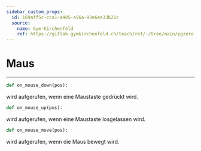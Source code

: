 ```yaml
---
sidebar_custom_props:
  id: 169aff5c-cca1-4405-a56a-93e6ea33b21c
  source:
    name: Gym-Kirchenfeld
    ref: https://gitlab.gymkirchenfeld.ch/teach/ref/-/tree/main/pgzero
---
```

# Maus
---

```py
def on_mouse_down(pos):
```
wird aufgerufen, wenn eine Maustaste gedrückt wird.

```py
def on_mouse_up(pos):
```
wird aufgerufen, wenn eine Maustaste losgelassen wird.

```py
def on_mouse_move(pos):
```
wird aufgerufen, wenn die Maus bewegt wird.
